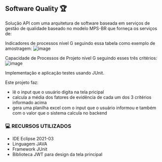 ## Software Quality :trophy:

Solução API com uma arquitetura de software baseada em serviços de gestão de qualidade baseado no modelo MPS-BR que forneça os serviços de:

Indicadores de processos nível G seguindo essa tabela como exemplo de amostragem:
![image](https://user-images.githubusercontent.com/61856025/131229035-0398d2a6-34a8-4ac6-96b2-c0990f28cbba.png)

Capacidade de Processos de Projeto nível G seguindo esses três critérios:
![image](https://user-images.githubusercontent.com/61856025/131229048-973ba3e2-4d07-4169-a8fd-596ba4cedf69.png)

Implementação e aplicação testes usando JUnit.

Este projeto faz:

- lê o input que o usuário digita na tela pricipal
- calcula a média dos fatores de evidência de cada um dos 3 critérios informado acima
- gera uma planilha excel com o input que o usuário informou e também com o valor que o sistema calcula no backend

### :computer: RECURSOS UTILIZADOS

- IDE Eclipse 2021-03
- Linguagem JAVA
- Framework JUnit
- Biblioteca JWT para design da tela principal
